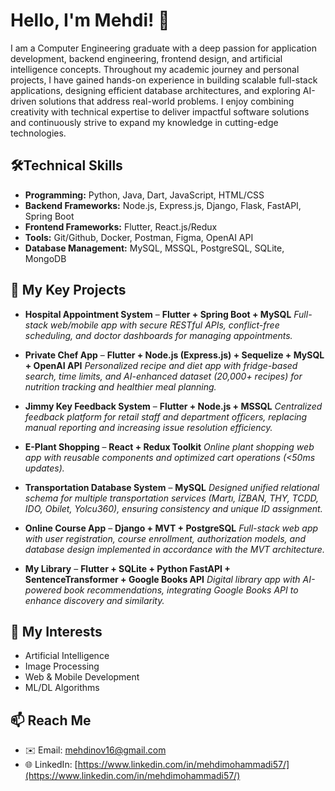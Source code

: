 # Hello, I'm Mehdi! 👋

I am a Computer Engineering graduate with a deep passion for application development, backend engineering, frontend design, and artificial intelligence concepts. Throughout my academic journey and personal projects, I have gained hands-on experience in building scalable full-stack applications, designing efficient database architectures, and exploring AI-driven solutions that address real-world problems. I enjoy combining creativity with technical expertise to deliver impactful software solutions and continuously strive to expand my knowledge in cutting-edge technologies. 


## 🛠️Technical Skills

* **Programming:** Python, Java, Dart, JavaScript, HTML/CSS
* **Backend Frameworks:** Node.js, Express.js, Django, Flask, FastAPI, Spring Boot
* **Frontend Frameworks:** Flutter, React.js/Redux 
* **Tools:** Git/Github, Docker, Postman, Figma, OpenAI API
* **Database Management:** MySQL, MSSQL, PostgreSQL, SQLite, MongoDB



## 🔹 My Key Projects

* **Hospital Appointment System** – **Flutter + Spring Boot + MySQL**
  *Full-stack web/mobile app with secure RESTful APIs, conflict-free scheduling, and doctor dashboards for managing appointments.*

* **Private Chef App** – **Flutter + Node.js (Express.js) + Sequelize + MySQL + OpenAI API**
  *Personalized recipe and diet app with fridge-based search, time limits, and AI-enhanced dataset (20,000+ recipes) for nutrition tracking and healthier meal planning.*

* **Jimmy Key Feedback System** – **Flutter + Node.js + MSSQL**
  *Centralized feedback platform for retail staff and department officers, replacing manual reporting and increasing issue resolution efficiency.*

* **E-Plant Shopping** – **React + Redux Toolkit**
  *Online plant shopping web app with reusable components and optimized cart operations (<50ms updates).*

* **Transportation Database System** – **MySQL**
  *Designed unified relational schema for multiple transportation services (Martı, İZBAN, THY, TCDD, IDO, Obilet, Yolcu360), ensuring consistency and unique ID assignment.*

* **Online Course App** – **Django + MVT + PostgreSQL**
  *Full-stack web app with user registration, course enrollment, authorization models, and database design implemented in accordance with the MVT architecture.*

* **My Library** – **Flutter + SQLite + Python FastAPI + SentenceTransformer + Google Books API**
  *Digital library app with AI-powered book recommendations, integrating Google Books API to enhance discovery and similarity.*

## 🔹 My Interests

* Artificial Intelligence 
* Image Processing 
* Web & Mobile Development 
* ML/DL Algorithms

## 📫 Reach Me

* ✉️ Email: [mehdinov16@gmail.com](mailto:mehdinov16@gmail.com)
* 🌐 LinkedIn: [https://www.linkedin.com/in/mehdimohammadi57/](https://www.linkedin.com/in/mehdimohammadi57/)



